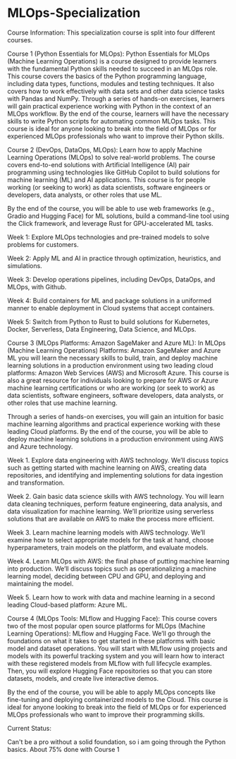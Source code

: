 # MLOps-Specialization

Course Information:
This specialization course is split into four different courses.

Course 1 (Python Essentials for MLOps):
Python Essentials for MLOps (Machine Learning Operations) is a course designed to provide learners with the fundamental Python skills needed to succeed in an MLOps role. This course covers the basics of the Python programming language, including data types, functions, modules and testing techniques. It also covers how to work effectively with data sets and other data science tasks with Pandas and NumPy. Through a series of hands-on exercises, learners will gain practical experience working with Python in the context of an MLOps workflow. By the end of the course, learners will have the necessary skills to write Python scripts for automating common MLOps tasks. This course is ideal for anyone looking to break into the field of MLOps or for experienced MLOps professionals who want to improve their Python skills.

Course 2 (DevOps, DataOps, MLOps):
Learn how to apply Machine Learning Operations (MLOps) to solve real-world problems. The course covers end-to-end solutions with Artificial Intelligence (AI) pair programming using technologies like GitHub Copilot to build solutions for machine learning (ML) and AI applications. This course is for people working (or seeking to work) as data scientists, software engineers or developers, data analysts, or other roles that use ML.

By the end of the course, you will be able to use web frameworks (e.g., Gradio and Hugging Face) for ML solutions, build a command-line tool using the Click framework, and leverage Rust for GPU-accelerated ML tasks.


Week 1: Explore MLOps technologies and pre-trained models to solve problems for customers.

Week 2: Apply ML and AI in practice through optimization, heuristics, and simulations.

Week 3: Develop operations pipelines, including DevOps, DataOps, and MLOps, with Github.

Week 4: Build containers for ML and package solutions in a uniformed manner to enable deployment in Cloud systems that accept containers.

Week 5: Switch from Python to Rust to build solutions for Kubernetes, Docker, Serverless, Data Engineering, Data Science, and MLOps.

Course 3 (MLOps Platforms: Amazon SageMaker and Azure ML):
In MLOps (Machine Learning Operations) Platforms: Amazon SageMaker and Azure ML you will learn the necessary skills to build, train, and deploy machine learning solutions in a production environment using two leading cloud platforms: Amazon Web Services (AWS) and Microsoft Azure. This course is also a great resource for individuals looking to prepare for AWS or Azure machine learning certifications or who are working (or seek to work) as data scientists, software engineers, software developers, data analysts, or other roles that use machine learning.

Through a series of hands-on exercises, you will gain an intuition for basic machine learning algorithms and practical experience working with these leading Cloud platforms. By the end of the course, you will be able to deploy machine learning solutions in a production environment using AWS and Azure technology.


Week 1. Explore data engineering with AWS technology. We’ll discuss topics such as getting started with machine learning on AWS, creating data repositories, and identifying and implementing solutions for data ingestion and transformation.

Week 2. Gain basic data science skills with AWS technology. You will learn data cleaning techniques, perform feature engineering, data analysis, and data visualization for machine learning. We’ll prioritize using serverless solutions that are available on AWS to make the process more efficient.

Week 3. Learn machine learning models with AWS technology. We’ll examine how to select appropriate models for the task at hand, choose hyperparameters, train models on the platform, and evaluate models.

Week 4. Learn MLOps with AWS: the final phase of putting machine learning into production. We’ll discuss topics such as operationalizing a machine learning model, deciding between CPU and GPU, and deploying and maintaining the model.

Week 5. Learn how to work with data and machine learning in a second leading Cloud-based platform: Azure ML.

Course 4 (MLOps Tools: MLflow and Hugging Face):
This course covers two of the most popular open source platforms for MLOps (Machine Learning Operations): MLflow and Hugging Face. We’ll go through the foundations on what it takes to get started in these platforms with basic model and dataset operations. You will start with MLflow using projects and models with its powerful tracking system and you will learn how to interact with these registered models from MLflow with full lifecycle examples. Then, you will explore Hugging Face repositories so that you can store datasets, models, and create live interactive demos. 

By the end of the course, you will be able to apply MLOps concepts like fine-tuning and deploying containerized models to the Cloud. This course is ideal for anyone looking to break into the field of MLOps or for experienced MLOps professionals who want to improve their programming skills.

Current Status:

Can't be a pro without a solid foundation, so i am going through the Python basics. About 75% done with Course 1

